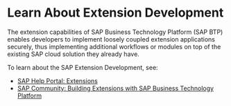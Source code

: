 # Learn About Extension Development

The extension capabilities of SAP Business Technology Platform (SAP BTP) enables developers to implement loosely coupled extension applications securely, thus implementing additional workflows or modules on top of the existing SAP cloud solution they already have.

To learn about the SAP Extension Development, see:
* [SAP Help Portal: Extensions](https://help.sap.com/docs/btp/sap-business-technology-platform/btp-extensions)
* [SAP Community: Building Extensions with SAP Business Technology Platform ](https://community.sap.com/topics/business-technology-platform/building-extensions)